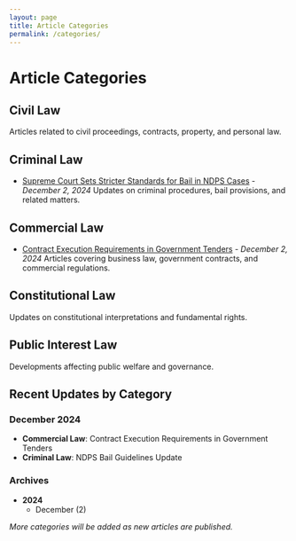 ```yaml
---
layout: page
title: Article Categories
permalink: /categories/
---
```


# Article Categories

## Civil Law
Articles related to civil proceedings, contracts, property, and personal law.

## Criminal Law
- [Supreme Court Sets Stricter Standards for Bail in NDPS Cases](../Article_Dec_2) - *December 2, 2024*
Updates on criminal procedures, bail provisions, and related matters.

## Commercial Law
- [Contract Execution Requirements in Government Tenders](../2024-12-02-contract-requirements) - *December 2, 2024*
Articles covering business law, government contracts, and commercial regulations.

## Constitutional Law
Updates on constitutional interpretations and fundamental rights.

## Public Interest Law
Developments affecting public welfare and governance.

## Recent Updates by Category

### December 2024
- **Commercial Law**: Contract Execution Requirements in Government Tenders
- **Criminal Law**: NDPS Bail Guidelines Update

### Archives
- **2024**
  - December (2)

*More categories will be added as new articles are published.*
